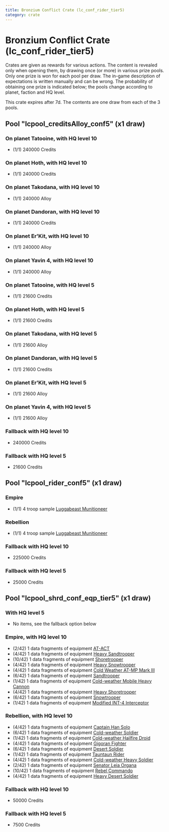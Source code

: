 ```yaml
---
title: Bronzium Conflict Crate (lc_conf_rider_tier5)
category: crate
---
```


# Bronzium Conflict Crate (lc_conf_rider_tier5)

Crates are given as rewards for various actions. The content is revealed only when opening them, by drawing once (or more) in various prize pools. Only one prize is won for each pool per draw. The in-game description of expectations is written manually and can be wrong. The probability of obtaining one prize is indicated below; the pools change according to planet, faction and HQ level.

This crate expires after 7d. The contents are one draw from each of the 3 pools.

## Pool "lcpool_creditsAlloy_conf5" (x1 draw)

### On planet Tatooine, with HQ level 10

  * (1/1) 240000 Credits

### On planet Hoth, with HQ level 10

  * (1/1) 240000 Credits

### On planet Takodana, with HQ level 10

  * (1/1) 240000 Alloy

### On planet Dandoran, with HQ level 10

  * (1/1) 240000 Credits

### On planet Er'Kit, with HQ level 10

  * (1/1) 240000 Alloy

### On planet Yavin 4, with HQ level 10

  * (1/1) 240000 Alloy

### On planet Tatooine, with HQ level 5

  * (1/1) 21600 Credits

### On planet Hoth, with HQ level 5

  * (1/1) 21600 Credits

### On planet Takodana, with HQ level 5

  * (1/1) 21600 Alloy

### On planet Dandoran, with HQ level 5

  * (1/1) 21600 Credits

### On planet Er'Kit, with HQ level 5

  * (1/1) 21600 Alloy

### On planet Yavin 4, with HQ level 5

  * (1/1) 21600 Alloy

### Fallback with HQ level 10

  * 240000 Credits

### Fallback with HQ level 5

  * 21600 Credits

## Pool "lcpool_rider_conf5" (x1 draw)

### Empire

  * (1/1) 4 troop sample [Luggabeast Munitioneer](EmpireRider)

### Rebellion

  * (1/1) 4 troop sample [Luggabeast Munitioneer](RebelRider)

### Fallback with HQ level 10

  * 225000 Credits

### Fallback with HQ level 5

  * 25000 Credits

## Pool "lcpool_shrd_conf_eqp_tier5" (x1 draw)

### With HQ level 5

  * No items, see the fallback option below

### Empire, with HQ level 10

  * (2/42) 1 data fragments of equipment [AT-ACT](eqpEmpireCargoGreatDane)
  * (4/42) 1 data fragments of equipment [Heavy Sandtrooper](eqpEmpireHeavySandtrooper)
  * (10/42) 1 data fragments of equipment [Shoretrooper](eqpEmpirePentagonTrooper)
  * (4/42) 1 data fragments of equipment [Heavy Snowtrooper](eqpEmpireHeavySnowtrooper)
  * (4/42) 1 data fragments of equipment [Cold Weather AT-MP Mark III](eqpEmpireArcticATMP)
  * (6/42) 1 data fragments of equipment [Sandtrooper](eqpEmpireSandtrooper)
  * (1/42) 1 data fragments of equipment [Cold-weather Mobile Heavy Cannon](eqpEmpireArcticMHC)
  * (4/42) 1 data fragments of equipment [Heavy Shoretrooper](eqpEmpirePentagonHeavyTrooper)
  * (6/42) 1 data fragments of equipment [Snowtrooper](eqpEmpireSnowtrooper)
  * (1/42) 1 data fragments of equipment [Modified INT-4 Interceptor](eqpEmpireArcticINT4)

### Rebellion, with HQ level 10

  * (4/42) 1 data fragments of equipment [Captain Han Solo](eqpRebelCaptainSolo)
  * (6/42) 1 data fragments of equipment [Cold-weather Soldier](eqpRebelEchoBaseSoldier)
  * (1/42) 1 data fragments of equipment [Cold-weather Hailfire Droid](eqpRebelArcticHailfire)
  * (4/42) 1 data fragments of equipment [Gigoran Fighter](eqpRebelShaggyAlien)
  * (6/42) 1 data fragments of equipment [Desert Soldier](eqpRebelSandSoldier)
  * (1/42) 1 data fragments of equipment [Tauntaun Rider](eqpRebelTauntaun)
  * (4/42) 1 data fragments of equipment [Cold-weather Heavy Soldier](eqpRebelEchoBaseHeavySoldier)
  * (2/42) 1 data fragments of equipment [Senator Leia Organa](eqpRebelDiplomat)
  * (10/42) 1 data fragments of equipment [Rebel Commando](eqpRebelPentagonSoldier)
  * (4/42) 1 data fragments of equipment [Heavy Desert Soldier](eqpRebelHeavySandSoldier)

### Fallback with HQ level 10

  * 50000 Credits

### Fallback with HQ level 5

  * 7500 Credits